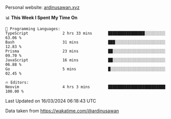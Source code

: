Personal website: [ardinusawan.xyz](https://ardinusawan.xyz)

<!--START_SECTION:waka-->
📊 **This Week I Spent My Time On** 

```text
💬 Programming Languages: 
TypeScript               2 hrs 33 mins       ████████████████░░░░░░░░░   63.06 % 
Bash                     31 mins             ███░░░░░░░░░░░░░░░░░░░░░░   12.83 % 
Prisma                   23 mins             ██░░░░░░░░░░░░░░░░░░░░░░░   09.70 % 
JavaScript               16 mins             ██░░░░░░░░░░░░░░░░░░░░░░░   06.88 % 
Go                       5 mins              █░░░░░░░░░░░░░░░░░░░░░░░░   02.45 % 

🔥 Editors: 
Neovim                   4 hrs 3 mins        █████████████████████████   100.00 % 
```


 Last Updated on 16/03/2024 06:18:43 UTC
<!--END_SECTION:waka-->
Data taken from https://wakatime.com/@ardinusawan
